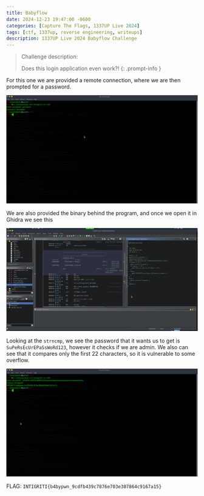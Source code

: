 ```yaml
---
title: Babyflow
date: 2024-12-23 19:47:00 -0600
categories: [Capture The Flags, 1337UP Live 2024]
tags: [ctf, 1337up, reverse engineering, writeups]
description: 1337UP Live 2024 Babyflow Challenge
---
```


> Challenge description:
>
> Does this login application even work?!
{: .prompt-info }

For this one we are provided a remote connection, where we are then prompted for a password.

![](/assets/img/1337up-2024/babyflow/image1.png)

We are also provided the binary behind the program, and once we open it in Ghidra we see this

![](/assets/img/1337up-2024/babyflow/image2.png)

Looking at the `strncmp`, we see the password that it wants us to get is `SuPeRsEcUrEPaSsWoRd123`, however it checks if we are admin. We also can see that it compares only the first 22 characters, so it is vulnerable to some overflow. 

![](/assets/img/1337up-2024/babyflow/image3.png)

FLAG: `INTIGRITI{b4bypwn_9cdfb439c7876e703e307864c9167a15}`

